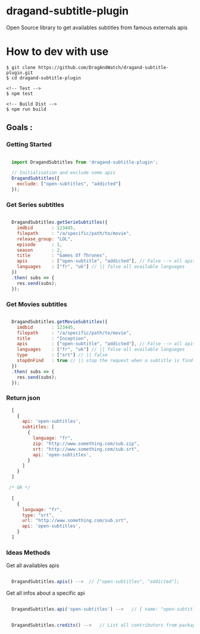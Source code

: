 # dragand-subtitle-plugin
Open Source library to get availables subtitles from famous externals apis

# How to dev with use
```shell
$ git clone https://github.com/DragAndWatch/dragand-subtitle-plugin.git
$ cd dragand-subtitle-plugin

<!-- Test -->
$ npm test

<!-- Build Dist -->
$ npm run build
```


## Goals :

### Getting Started

```javascript

  import DragandSubtitles from 'dragand-subtitle-plugin';

  // Initialisation and exclude some apis
  DragandSubtitles({
    exclude: ["open-subtitles", "addicted"]
  });

```

### Get Series subtitles
```javascript

  DragandSubtitles.getSerieSubtitles({
    imdbid       : 123445,
    filepath     : "/a/specific/path/to/movie",
    release_group: "LOL",
    episode      : 1,
    season       : 2,
    title        : "Games Of Thrones",
    apis         : ["open-subtitle", "addicted"], // False --> all apis
    languages    : ["fr", "uk"] // || false all available languages
  })
  .then( subs => {
    res.send(subs);
  });

```

### Get Movies subtitles
```javascript

  DragandSubtitles.getMovieSubtitles({
    imdbid       : 123445,
    filepath     : "/a/specific/path/to/movie",
    title        : "Inception",
    apis         : ["open-subtitle", "addicted"], // False --> all apis
    languages    : ["fr", "uk"] // || false all available languages
    type         : ["srt"] // || false
    stopOnFind   : true // || stop the request when a subtitle is find
  })
  .then( subs => {
    res.send(subs);
  });

```

### Return json

```javascript
  [
    {
      api: 'open-subtitles',
      subtitles: [
        {
          language: "fr",
          zip: "http://www.something.com/sub.zip",
          srt: "http://www.something.com/sub.srt",
          api: 'open-subtitles',
        }
      ]
    }
  ]

 /* OR */

  [     
    {
      language: "fr",
      type: "srt",
      url: "http://www.something.com/sub.srt",
      api: 'open-subtitles',
    }
  ]
```

### Ideas Methods

Get all availables apis
```javascript

  DragandSubtitles.apis() -->  // ["open-subtitles", "addicted"];

```

Get all infos about a specific api
```javascript

  DragandSubtitles.api('open-subtitles') -->   // { name: "open-subtitles", etc...}

```

```javascript

  DragandSubtitles.credits() -->   // List all contributors from package.json

```
